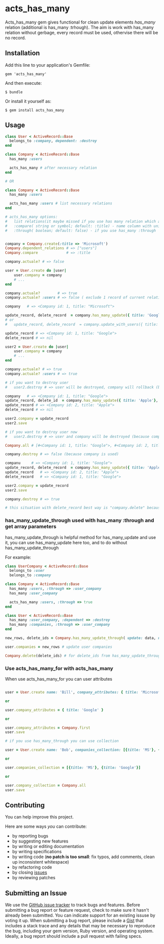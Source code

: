 # acts_has_many

Acts_has_many gem gives functional for clean update elements *has_many* relation
(additional is has_many :trhough). The aim is work with has_many relation without gerbage,
every record must be used, othervise there will be no record.

## Installation

Add this line to your application's Gemfile:

    gem 'acts_has_many'

And then execute:

    $ bundle

Or install it yourself as:

    $ gem install acts_has_many

## Usage
```ruby
class User < ActiveRecord::Base
  belongs_to :company, dependent: :destroy
end

class Company < ActiveRecord::Base
  has_many :users

  acts_has_many # after necessary relation
end

# OR

class Company < ActiveRecord::Base
  has_many :users

  acts_has_many :users # list necessary relations
end

# acts_has_many options:
# 	list relations(it maybe missed if you use has many relation which are written above)
# 	:compare( string or symbol; default: :title) - name column with unique elements in table
# 	:through( boolean; default: false) - if you use has_many :through


company = Company.create(:title => 'Microsoft')
Company.dependent_relations # => ["users"]
Company.compare             # => :title

company.actuale? # => false

user = User.create do |user|
	user.company = company
	# ...
end

company.actuale?        # => true
company.actuale? :users # => false ( exclude 1 record of current relation)

company   # => <Company id: 1, title: "Microsoft"> 

update_record, delete_record  = company.has_many_update({ title: 'Google'}, :users)
# or
#   update_record, delete_record  = company.update_with_users({ title: 'Google'})

update_record # => <Company id: 1, title: "Google"> 
delete_record # => nil

user2 = User.create do |user|
	user.company = company
	# ...
end

company.actuale? # => true
company.actuale? :users # => true

# if you want to destroy user
#   user2.destroy # => user will be destroyed, company will rollback (because company is used by other user)

company   # => <Company id: 1, title: "Google"> 
update_record, delete_id  = company.has_many_update({ title: 'Apple'}, :users)
update_record # => <Company id: 2, title: "Apple"> 
delete_record # => nil

user2.company = update_record
user2.save

# if you want to destroy user now
#   user2.destroy # => user and company will be destroyed (because company is used only by user2)

Company.all # [#<Company id: 1, title: "Google">, #<Company id: 2, title: "Apple"]

company.destroy # => false (because company is used)

companu 	# => <Company id: 1, title: "Google">
update_record, delete_record  = company.has_many_update({ title: 'Apple'}, :users)
update_record 	# => <Company id: 2, title: "Apple"> 
delete_record 	# => <Company id: 1, title: "Google">

user2.company = update_record
user2.save

company.destroy # => true

# this situation with delete_record best way is "company.delete" because you miss unnecessary check actuality

```

### has_many_update_through used with has_many :through and get array parameters
has_many_update_through is helpful method for has_many_update and use it, you can use has_many_update 
here too, and to do without has_many_update_through
	
For example:

```ruby
class UserCompany < ActiveRecord::Base
  belongs_to :user
  belongs_to :company

class Company < ActiveRecord::Base
  has_many :users, :through => :user_company
  has_many :user_company

  acts_has_many :users, :through => true
end

class User < ActiveRecord::Base
  has_many :user_company, :dependent => :destroy
  has_many :companies, :through => :user_company
end

new_rows, delete_ids = Company.has_many_update_through( update: data, new: date, relation: :users)

user.companies = new_rows # update user companies

Company.delete(delete_ids) # for delete_ids from has_many_update_through best way is to use "delete" and miss unnecessary check
```

### Use acts_has_many_for with acts_has_many
When use acts_has_many_for you can user attributes
```ruby

user = User.create name: 'Bill', company_attributes: { title: 'Microsoft' }

or

user.company_attributes = { title: 'Google' }

or 

user.company_attributes = Company.first
user.save

# if you use has_many_through you can use collection

user = User.create name: 'Bob', companies_collection: [{title: 'MS'}, {title: 'Google'}]

or

user.companies_collection = [{title: 'MS'}, {title: 'Google'}]

or

user.company_collection = Company.all
user.save

```

Contributing
------------
You can help improve this project.

Here are some ways *you* can contribute:

* by reporting bugs
* by suggesting new features
* by writing or editing documentation
* by writing specifications
* by writing code (**no patch is too small**: fix typos, add comments, clean up inconsistent whitespace)
* by refactoring code
* by closing [issues](https://github.com/igor04/acts_has_many/issues)
* by reviewing patches


Submitting an Issue
-------------------
We use the [GitHub issue tracker](https://github.com/igor04/acts_has_many/issues) to track bugs and
features. Before submitting a bug report or feature request, check to make sure it hasn't already
been submitted. You can indicate support for an existing issuse by voting it up. When submitting a
bug report, please include a [Gist](http://gist.github.com/) that includes a stack trace and any
details that may be necessary to reproduce the bug, including your gem version, Ruby version, and
operating system. Ideally, a bug report should include a pull request with failing specs.
